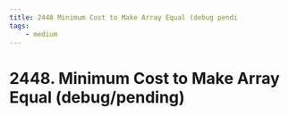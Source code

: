 ```yaml
---
title: 2448 Minimum Cost to Make Array Equal (debug pendi
tags:
    - medium
---
```



# 2448. Minimum Cost to Make Array Equal (debug/pending)